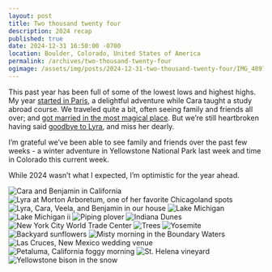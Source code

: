 ```yaml
---
layout: post
title: Two thousand twenty four
description: 2024 recap
published: true
date: 2024-12-31 16:50:00 -0700
location: Boulder, Colorado, United States of America
permalink: /archives/two-thousand-twenty-four
ogimage: /assets/img/posts/2024-12-31-two-thousand-twenty-four/IMG_4897.jpeg
---
```

This past year has been full of some of the lowest lows and highest highs. My year [started in Paris](/archives/paris-in-january), a delightful adventure while Cara taught a study abroad course. We traveled quite a bit, often seeing family and friends all over; and [got married in the most magical place](/archives/yosemite-wedding). But we’re still heartbroken having said [goodbye to Lyra](/archives/lyra), and miss her dearly.

I’m grateful we’ve been able to see family and friends over the past few weeks - a winter adventure in Yellowstone National Park last week and time in Colorado this current week.

While 2024 wasn’t what I expected, I’m optimistic for the year ahead.

![Cara and Benjamin in California][1]
![Lyra at Morton Arboretum, one of her favorite Chicagoland spots][2]
![Lyra, Cara, Veela, and Benjamin in our house][3]
![Lake Michigan][4]
![Lake Michigan ii][5]
![Piping plover][6]
![Indiana Dunes][7]
![New York City World Trade Center][8]
![Trees][9]
![Yosemite][10]
![Backyard sunflowers][11]
![Misty morning in the Boundary Waters][12]
![Las Cruces, New Mexico wedding venue][13]
![Petaluma, California foggy morning][14]
![St. Helena vineyard][15]
![Yellowstone bison in the snow][16]

[1]: /assets/img/posts/2024-12-31-two-thousand-twenty-four/IMG_9891.jpeg
[2]: /assets/img/posts/2024-12-31-two-thousand-twenty-four/IMG_0339.jpeg
[3]: /assets/img/posts/2024-12-31-two-thousand-twenty-four/IMG_0619.jpeg
[4]: /assets/img/posts/2024-12-31-two-thousand-twenty-four/IMG_0772.jpeg
[5]: /assets/img/posts/2024-12-31-two-thousand-twenty-four/IMG_2660.jpeg
[6]: /assets/img/posts/2024-12-31-two-thousand-twenty-four/IMG_2717.jpeg
[7]: /assets/img/posts/2024-12-31-two-thousand-twenty-four/IMG_2890.jpeg
[8]: /assets/img/posts/2024-12-31-two-thousand-twenty-four/IMG_3123.jpeg
[9]: /assets/img/posts/2024-12-31-two-thousand-twenty-four/IMG_3742.jpeg
[10]: /assets/img/posts/2024-12-31-two-thousand-twenty-four/IMG_3757.jpeg
[11]: /assets/img/posts/2024-12-31-two-thousand-twenty-four/IMG_4192.jpeg
[12]: /assets/img/posts/2024-12-31-two-thousand-twenty-four/IMG_4897.jpeg
[13]: /assets/img/posts/2024-12-31-two-thousand-twenty-four/IMG_5727.jpeg
[14]: /assets/img/posts/2024-12-31-two-thousand-twenty-four/IMG_5887.jpeg
[15]: /assets/img/posts/2024-12-31-two-thousand-twenty-four/IMG_5899.jpeg
[16]: /assets/img/posts/2024-12-31-two-thousand-twenty-four/DSC04607.jpeg
